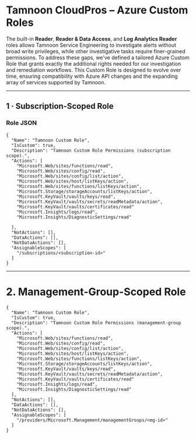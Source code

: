 # Tamnoon CloudPros – Azure Custom Roles

The built-in **Reader**, **Reader & Data Access**, and **Log Analytics Reader** roles allows Tamnoon Service Engineering to investigate alerts without broad write privileges, while other investigative tasks require finer-grained permissions. To address these gaps, we've defined a tailored Azure Custom Role that grants exactly the additional rights needed for our investigation and remediation workflows. This Custom Role is designed to evolve over time, ensuring compatibility with Azure API changes and the expanding array of services supported by Tamnoon.

---

## 1 · Subscription-Scoped Role

### Role JSON

```jsonc
{
  "Name": "Tamnoon Custom Role",
  "IsCustom": true,
  "Description": "Tamnoon Custom Role Permissions (subscription scope).",
  "Actions": [
    "Microsoft.Web/sites/functions/read",
    "Microsoft.Web/sites/config/read",
    "Microsoft.Web/sites/config/list/action",
    "Microsoft.Web/sites/host/listKeys/action",
    "Microsoft.Web/sites/functions/listKeys/action",
    "Microsoft.Storage/storageAccounts/listKeys/action",
    "Microsoft.KeyVault/vaults/keys/read",
    "Microsoft.KeyVault/vaults/secrets/readMetadata/action",
    "Microsoft.KeyVault/vaults/certificates/read"
    "Microsoft.Insights/logs/read",
    "Microsoft.Insights/DiagnosticSettings/read"

  ],
  "NotActions": [],
  "DataActions": [],
  "NotDataActions": [],
  "AssignableScopes": [
    "/subscriptions/<subscription-id>"
  ]
}
```
----

# 2. Management-Group-Scoped Role
```jsonc
{
  "Name": "Tamnoon Custom Role",
  "IsCustom": true,
  "Description": "Tamnoon Custom Role Permissions (management-group scope).",
  "Actions": [
    "Microsoft.Web/sites/functions/read",
    "Microsoft.Web/sites/config/read",
    "Microsoft.Web/sites/config/list/action",
    "Microsoft.Web/sites/host/listKeys/action",
    "Microsoft.Web/sites/functions/listKeys/action",
    "Microsoft.Storage/storageAccounts/listKeys/action",
    "Microsoft.KeyVault/vaults/keys/read",
    "Microsoft.KeyVault/vaults/secrets/readMetadata/action",
    "Microsoft.KeyVault/vaults/certificates/read"
    "Microsoft.Insights/logs/read",
    "Microsoft.Insights/DiagnosticSettings/read"
  ],
  "NotActions": [],
  "DataActions": [],
  "NotDataActions": [],
  "AssignableScopes": [
    "/providers/Microsoft.Management/managementGroups/<mg-id>"
  ]
}
```